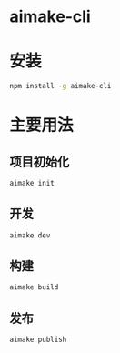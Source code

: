 # aimake-cli

# 安装
```bash
npm install -g aimake-cli
```

# 主要用法

## 项目初始化
```bash
aimake init
```
## 开发
```bash
aimake dev
```

## 构建
```bash
aimake build
```

## 发布
```bash
aimake publish
```
